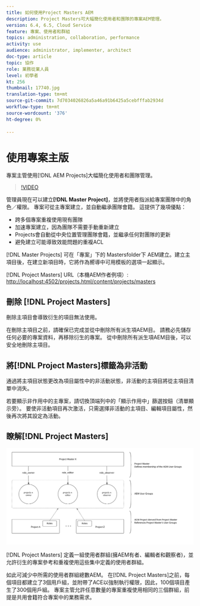 ```yaml
---
title: 如何使用Project Masters AEM
description: Project Masters可大幅簡化使用者和團隊的專案AEM管理。
version: 6.4, 6.5, Cloud Service
feature: 專案、使用者和群組
topics: administration, collaboration, performance
activity: use
audience: administrator, implementer, architect
doc-type: article
topic: 協作
role: 業務從業人員
level: 初學者
kt: 256
thumbnail: 17740.jpg
translation-type: tm+mt
source-git-commit: 7d7034026826a5a46a91b6425a5cebfffab2934d
workflow-type: tm+mt
source-wordcount: '376'
ht-degree: 0%

---
```



# 使用專案主版

專案主管使用[!DNL AEM Projects]大幅簡化使用者和團隊管理。

>[!VIDEO](https://video.tv.adobe.com/v/17740/?quality=12&learn=on)

管理員現在可以建立&#x200B;**[!DNL Master Project]**，並將使用者指派給專案團隊中的角色／權限。 專案可從主專案建立，並自動繼承團隊會籍。 這提供了幾項優點：

* 跨多個專案重複使用現有團隊
* 加速專案建立，因為團隊不需要手動重新建立
* Projects會自動從中央位置管理團隊會籍，並繼承任何對團隊的更新
* 避免建立可能導致效能問題的重複ACL

[!DNL Master Projects] 可在「專案」下的  Mastersfolder下 AEM建立。建立主項目後，在建立新項目時，它將作為嚮導中可用模板的選項一起顯示。

[!DNL Project Masters] URL（本機AEM作者例項）: [http://localhost:4502/projects.html/content/projects/masters](http://localhost:4502/projects.html/content/projects/masters)

## 刪除 [!DNL Project Masters]

刪除主項目會導致衍生的項目無法使用。

在刪除主項目之前，請確保已完成並從中刪除所有派生項AEM目。 請務必先儲存任何必要的專案資料，再移除衍生的專案。 從中刪除所有派生項AEM目後，可以安全地刪除主項目。

## 將[!DNL Project Masters]標籤為非活動

通過將主項目狀態更改為項目屬性中的非活動狀態，非活動的主項目將從主項目清單中消失。

若要顯示非作用中的主專案，請切換頂端列中的「顯示作用中」篩選按鈕（清單顯示旁）。 要使非活動項目再次激活，只需選擇非活動的主項目、編輯項目屬性，然後再次將其設定為活動。

## 瞭解[!DNL Project Masters]

![專案主修人員技術檢視](assets/use-project-masters/project-masters-architecture.png)

[!DNL Project Masters] 定義一組使用者群組(擁AEM有者、編輯者和觀察者)，並允許衍生的專案參考和重複使用這些集中定義的使用者群組。

如此可減少中所需的使用者群組總數AEM。 在[!DNL Project Masters]之前，每個項目都建立了3個用戶組，並附帶了ACE以強制執行權限，因此，100個項目產生了300個用戶組。 專案主管允許任意數量的專案重複使用相同的三個群組，前提是共用會籍符合專案中的業務需求。
